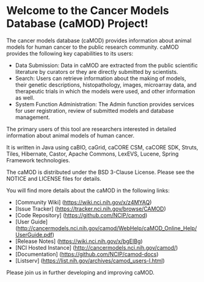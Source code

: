 Welcome to the Cancer Models Database (caMOD) Project!
=====================================

The cancer models database (caMOD) provides information about animal models for human cancer to the public research community. caMOD provides the following key capabilities to its users:
* Data Submission: Data in caMOD are extracted from the public scientific literature by curators or they are directly submitted by scientists.
* Search: Users can retrieve information about the making of models, their genetic descriptions, histopathology, images, microarray data, and therapeutic trials in which the models were used, and other information as well.
* System Function Administration: The Admin function provides services for user registration, review of submitted models and database management.

The primary users of this tool are researchers interested in detailed information about animal models of human cancer.

It is written in Java using caBIO, caGrid, caCORE CSM, caCORE SDK, Struts, Tiles, Hibernate, Castor, Apache Commons, LexEVS, Lucene, Spring Framework technologies.

The caMOD is distributed under the BSD 3-Clause License.
Please see the NOTICE and LICENSE files for details.

You will find more details about the caMOD in the following links:
 * [Community Wiki] (https://wiki.nci.nih.gov/x/z4MYAQ)
 * [Issue Tracker] (https://tracker.nci.nih.gov/browse/CAMOD)
 * [Code Repository] (https://github.com/NCIP/camod)
 * [User Guide] (http://cancermodels.nci.nih.gov/camod/WebHelp/caMOD_Online_Help/UserGuide.pdf)
 * [Release Notes] (https://wiki.nci.nih.gov/x/bgEIBg)
 * [NCI Hosted Instance] (http://cancermodels.nci.nih.gov/camod/)
 * [Documentation] (https://github.com/NCIP/camod-docs)
 * [Listserv] (https://list.nih.gov/archives/camod_users-l.html)

Please join us in further developing and improving caMOD.

 
